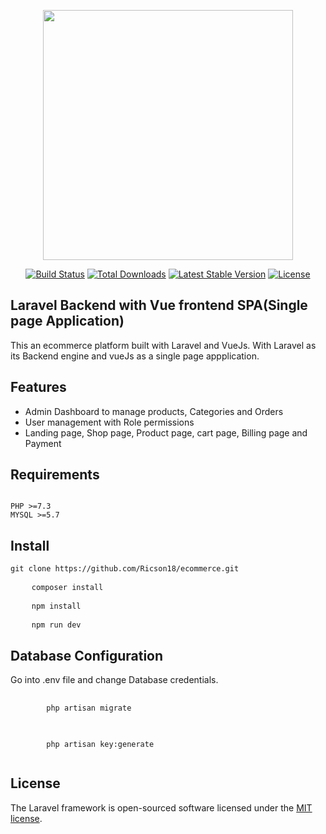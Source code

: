 <p align="center"><a href="https://laravel.com" target="_blank"><img src="https://raw.githubusercontent.com/laravel/art/master/logo-lockup/5%20SVG/2%20CMYK/1%20Full%20Color/laravel-logolockup-cmyk-red.svg" width="400"></a></p>

<p align="center">
<a href="https://travis-ci.org/laravel/framework"><img src="https://travis-ci.org/laravel/framework.svg" alt="Build Status"></a>
<a href="https://packagist.org/packages/laravel/framework"><img src="https://img.shields.io/packagist/dt/laravel/framework" alt="Total Downloads"></a>
<a href="https://packagist.org/packages/laravel/framework"><img src="https://img.shields.io/packagist/v/laravel/framework" alt="Latest Stable Version"></a>
<a href="https://packagist.org/packages/laravel/framework"><img src="https://img.shields.io/packagist/l/laravel/framework" alt="License"></a>
</p>

## Laravel Backend with Vue frontend SPA(Single page Application)

This an ecommerce platform built with Laravel and VueJs. With Laravel as its Backend engine and vueJs as a single page appplication.

## Features
- Admin Dashboard to manage products, Categories and Orders
- User management with Role permissions
- Landing page, Shop page, Product page, cart page, Billing page and Payment


<!-- - [Simple, fast routing engine](https://laravel.com/docs/routing).
- [Powerful dependency injection container](https://laravel.com/docs/container).
- Multiple back-ends for [session](https://laravel.com/docs/session) and [cache](https://laravel.com/docs/cache) storage.
- Expressive, intuitive [database ORM](https://laravel.com/docs/eloquent).
- Database agnostic [schema migrations](https://laravel.com/docs/migrations).
- [Robust background job processing](https://laravel.com/docs/queues).
- [Real-time event broadcasting](https://laravel.com/docs/broadcasting). -->


## Requirements
<pre><code>
PHP >=7.3
MYSQL >=5.7
</code></pre>


## Install
<pre><code>git clone https://github.com/Ricson18/ecommerce.git</code>
</pre>
<pre>
    <code>composer install</code>
</pre>
<pre>
    <code>npm install</code>
</pre>
<pre>
    <code>npm run dev</code>
</pre>


## Database Configuration
Go into .env file and change Database credentials.
<pre>
    <code>
        php artisan migrate
    </code>
</pre>
<pre>
    <code>
        php artisan key:generate
    </code>
</pre>

## License

The Laravel framework is open-sourced software licensed under the [MIT license](https://opensource.org/licenses/MIT).
